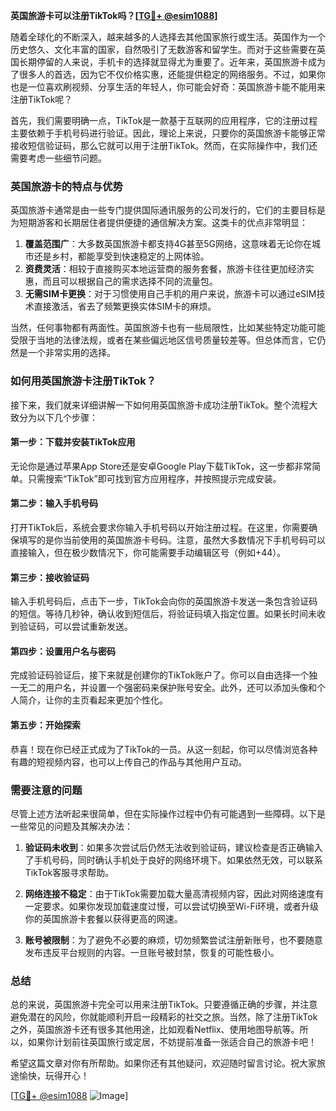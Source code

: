 **英国旅游卡可以注册TikTok吗？[[TG💪+ @esim1088](https://t.me/s/esim1088)]**

随着全球化的不断深入，越来越多的人选择去其他国家旅行或生活。英国作为一个历史悠久、文化丰富的国家，自然吸引了无数游客和留学生。而对于这些需要在英国长期停留的人来说，手机卡的选择就显得尤为重要了。近年来，英国旅游卡成为了很多人的首选，因为它不仅价格实惠，还能提供稳定的网络服务。不过，如果你也是一位喜欢刷视频、分享生活的年轻人，你可能会好奇：英国旅游卡能不能用来注册TikTok呢？

首先，我们需要明确一点，TikTok是一款基于互联网的应用程序，它的注册过程主要依赖于手机号码进行验证。因此，理论上来说，只要你的英国旅游卡能够正常接收短信验证码，那么它就可以用于注册TikTok。然而，在实际操作中，我们还需要考虑一些细节问题。

### 英国旅游卡的特点与优势

英国旅游卡通常是由一些专门提供国际通讯服务的公司发行的，它们的主要目标是为短期游客和长期居住者提供便捷的通信解决方案。这类卡的优点非常明显：

1. **覆盖范围广**：大多数英国旅游卡都支持4G甚至5G网络，这意味着无论你在城市还是乡村，都能享受到快速稳定的上网体验。
2. **资费灵活**：相较于直接购买本地运营商的服务套餐，旅游卡往往更加经济实惠，而且可以根据自己的需求选择不同的流量包。
3. **无需SIM卡更换**：对于习惯使用自己手机的用户来说，旅游卡可以通过eSIM技术直接激活，省去了频繁更换实体SIM卡的麻烦。

当然，任何事物都有两面性。英国旅游卡也有一些局限性，比如某些特定功能可能受限于当地的法律法规，或者在某些偏远地区信号质量较差等。但总体而言，它仍然是一个非常实用的选择。

### 如何用英国旅游卡注册TikTok？

接下来，我们就来详细讲解一下如何用英国旅游卡成功注册TikTok。整个流程大致分为以下几个步骤：

#### 第一步：下载并安装TikTok应用
无论你是通过苹果App Store还是安卓Google Play下载TikTok，这一步都非常简单。只需搜索“TikTok”即可找到官方应用程序，并按照提示完成安装。

#### 第二步：输入手机号码
打开TikTok后，系统会要求你输入手机号码以开始注册过程。在这里，你需要确保填写的是你当前使用的英国旅游卡号码。注意，虽然大多数情况下手机号码可以直接输入，但在极少数情况下，你可能需要手动编辑区号（例如+44）。

#### 第三步：接收验证码
输入手机号码后，点击下一步，TikTok会向你的英国旅游卡发送一条包含验证码的短信。等待几秒钟，确认收到短信后，将验证码填入指定位置。如果长时间未收到验证码，可以尝试重新发送。

#### 第四步：设置用户名与密码
完成验证码验证后，接下来就是创建你的TikTok账户了。你可以自由选择一个独一无二的用户名，并设置一个强密码来保护账号安全。此外，还可以添加头像和个人简介，让你的主页看起来更加个性化。

#### 第五步：开始探索
恭喜！现在你已经正式成为了TikTok的一员。从这一刻起，你可以尽情浏览各种有趣的短视频内容，也可以上传自己的作品与其他用户互动。

### 需要注意的问题

尽管上述方法听起来很简单，但在实际操作过程中仍有可能遇到一些障碍。以下是一些常见的问题及其解决办法：

1. **验证码未收到**：如果多次尝试后仍然无法收到验证码，建议检查是否正确输入了手机号码，同时确认手机处于良好的网络环境下。如果依然无效，可以联系TikTok客服寻求帮助。
   
2. **网络连接不稳定**：由于TikTok需要加载大量高清视频内容，因此对网络速度有一定要求。如果你发现加载速度过慢，可以尝试切换至Wi-Fi环境，或者升级你的英国旅游卡套餐以获得更高的网速。

3. **账号被限制**：为了避免不必要的麻烦，切勿频繁尝试注册新账号，也不要随意发布违反平台规则的内容。一旦账号被封禁，恢复的可能性极小。

### 总结

总的来说，英国旅游卡完全可以用来注册TikTok。只要遵循正确的步骤，并注意避免潜在的风险，你就能顺利开启一段精彩的社交之旅。当然，除了注册TikTok之外，英国旅游卡还有很多其他用途，比如观看Netflix、使用地图导航等。所以，如果你计划前往英国旅行或定居，不妨提前准备一张适合自己的旅游卡吧！

希望这篇文章对你有所帮助。如果你还有其他疑问，欢迎随时留言讨论。祝大家旅途愉快，玩得开心！

[[TG💪+ @esim1088](https://t.me/s/esim1088) ![Image](https://i.postimg.cc/4NQfJmqS/Snipaste-2025-05-13-00-14-12.png)]